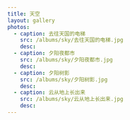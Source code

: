 ```yaml
---
title: 天空
layout: gallery
photos:
  - caption: 去往天国的电梯
    src: /albums/sky/去往天国的电梯.jpg
    desc: 
  - caption: 夕阳夜都市
    src: /albums/sky/夕阳夜都市.jpg
    desc: 
  - caption: 夕阳树影
    src: /albums/sky/夕阳树影.jpg
    desc: 
  - caption: 云从地上长出来
    src: /albums/sky/云从地上长出来.jpg
    desc: 
---
```

